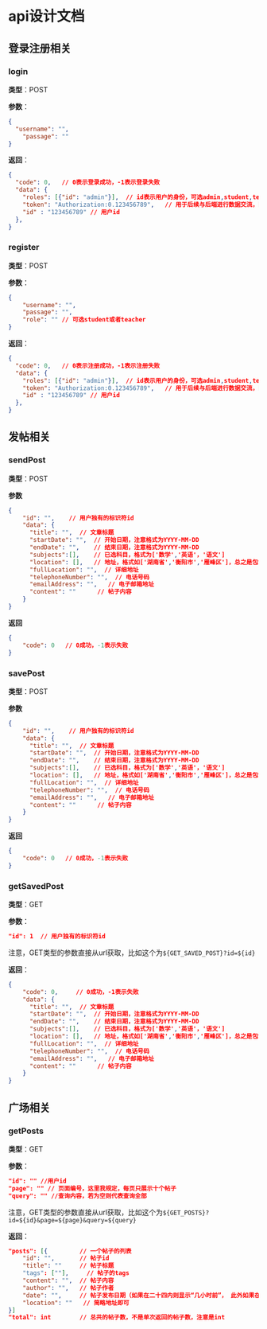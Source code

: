 # api设计文档

## 登录注册相关

### login

**类型**：POST

**参数**：

```json
{
  "username": "",
	"passage": ""
}
```

**返回**：

```json
{
  "code": 0,   // 0表示登录成功，-1表示登录失败
  "data": {
    "roles": [{"id": "admin"}],  // id表示用户的身份，可选admin,student,teacher
    "token": "Authorization:0.123456789",   // 用于后续与后端进行数据交流，随机数即可
    "id" : "123456789" // 用户id
  },
}
```



### register

**类型**：POST

**参数**：

```json
{
	"username": "",
	"passage": "",
	"role": "" // 可选student或者teacher
}
```

**返回**：

```json
{
  "code": 0,   // 0表示注册成功，-1表示注册失败
  "data": {
    "roles": [{"id": "admin"}],  // id表示用户的身份，可选admin,student,teacher
    "token": "Authorization:0.123456789",   // 用于后续与后端进行数据交流，随机数即可
    "id" : "123456789" // 用户id
  },
}
```

## 发帖相关

### sendPost

**类型**：POST

**参数**

```json
{
    "id": "",    // 用户独有的标识符id
    "data": {
      "title": "",  // 文章标题
      "startDate": "",  // 开始日期，注意格式为YYYY-MM-DD 
      "endDate": "",    // 结束日期，注意格式为YYYY-MM-DD
      "subjects":[],    // 已选科目，格式为['数学','英语'，'语文']
      "location": [],   // 地址，格式如['湖南省','衡阳市','雁峰区']，总之是包含三级行政规划的列表
      "fullLocation": "",  // 详细地址
      "telephoneNumber": "",  // 电话号码
      "emailAddress": "",   // 电子邮箱地址
      "content": ""      // 帖子内容
    }
}
```

**返回**

```json
{
	"code": 0   // 0成功，-1表示失败
}
```

### savePost

**类型**：POST

**参数**

```json
{
    "id": "",    // 用户独有的标识符id
    "data": {
      "title": "",  // 文章标题
      "startDate": "",  // 开始日期，注意格式为YYYY-MM-DD 
      "endDate": "",    // 结束日期，注意格式为YYYY-MM-DD
      "subjects":[],    // 已选科目，格式为['数学','英语'，'语文']
      "location": [],   // 地址，格式如['湖南省','衡阳市','雁峰区']，总之是包含三级行政规划的列表
      "fullLocation": "",  // 详细地址
      "telephoneNumber": "",  // 电话号码
      "emailAddress": "",   // 电子邮箱地址
      "content": ""      // 帖子内容
    }
}
```

**返回**

```json
{
	"code": 0   // 0成功，-1表示失败
}
```

### getSavedPost

**类型**：GET

**参数**：

```json
"id": 1  // 用户独有的标识符id
```

注意，GET类型的参数直接从url获取，比如这个为``${GET_SAVED_POST}?id=${id}``

**返回**：

```json
{
    "code": 0,     // 0成功，-1表示失败
    "data": {
      "title": "",  // 文章标题
      "startDate": "",  // 开始日期，注意格式为YYYY-MM-DD 
      "endDate": "",    // 结束日期，注意格式为YYYY-MM-DD
      "subjects":[],    // 已选科目，格式为['数学','英语'，'语文']
      "location": [],   // 地址，格式如['湖南省','衡阳市','雁峰区']，总之是包含三级行政规划的列表
      "fullLocation": "",  // 详细地址
      "telephoneNumber": "",  // 电话号码
      "emailAddress": "",   // 电子邮箱地址
      "content": ""      // 帖子内容
    }
}
```



## 广场相关

### getPosts

**类型**：GET

**参数**：

```json
"id": "" //用户id
"page": "" // 页面编号，这里我规定，每页只展示十个帖子
"query": "" //查询内容，若为空则代表查询全部
```

注意，GET类型的参数直接从url获取，比如这个为``${GET_POSTS}?id=${id}&page=${page}&query=${query}``

**返回**：

```json
"posts": [{         // 一个帖子的列表
    "id": "",       // 帖子id
    "title": ""     // 帖子标题
    "tags": [""],     // 帖子的tags
    "content": "",  // 帖子内容
    "author": "",   // 帖子作者
    "date": "",     // 帖子发布日期（如果在二十四内则显示“几小时前”， 此外如果在三天内则显示“几天前， 此外显示日期”）
    "location": ""   // 简略地址即可
}]
"total": int        // 总共的帖子数，不是单次返回的帖子数，注意是int
```

